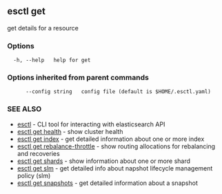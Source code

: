 ## esctl get

get details for a resource

### Options

```
  -h, --help   help for get
```

### Options inherited from parent commands

```
      --config string   config file (default is $HOME/.esctl.yaml)
```

### SEE ALSO

* [esctl](esctl.md)	 - CLI tool for interacting with elasticsearch API
* [esctl get health](esctl_get_health.md)	 - show cluster health
* [esctl get index](esctl_get_index.md)	 - get detailed information about one or more index
* [esctl get rebalance-throttle](esctl_get_rebalance-throttle.md)	 - show routing allocations for rebalancing and recoveries
* [esctl get shards](esctl_get_shards.md)	 - show information about one or more shard
* [esctl get slm](esctl_get_slm.md)	 - get detailed info about napshot lifecycle management policy (slm)
* [esctl get snapshots](esctl_get_snapshots.md)	 - get detailed information about a snapshot

